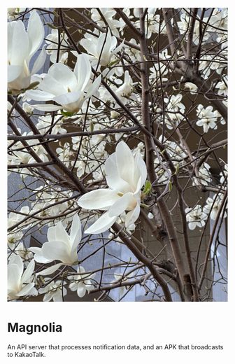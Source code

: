 ![Magnolia](img/IMG_8978.jpg)

# Magnolia
An API server that processes notification data, and an APK that broadcasts to KakaoTalk.
